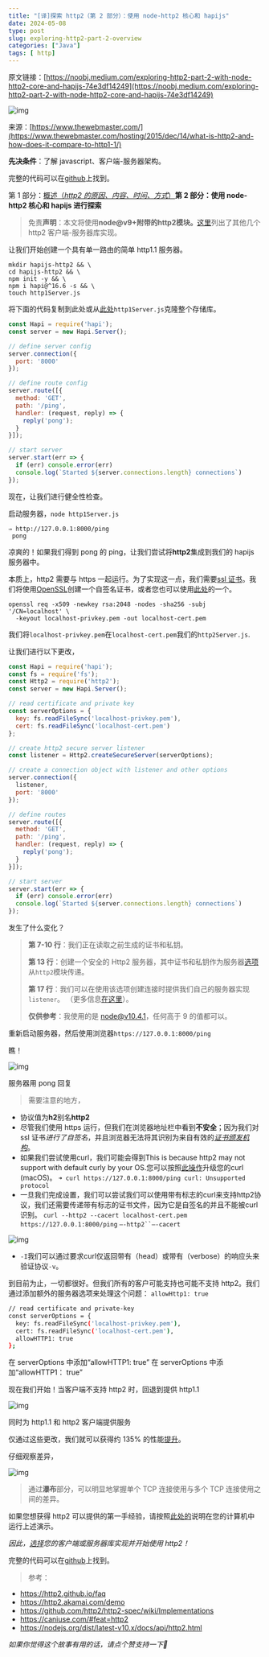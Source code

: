 ```yaml
---
title: "[译]探索 http2（第 2 部分）：使用 node-http2 核心和 hapijs"
date: 2024-05-08
type: post
slug: exploring-http2-part-2-overview
categories: ["Java"]
tags: [ http]
---
```




原文链接：[https://noobj.medium.com/exploring-http2-part-2-with-node-http2-core-and-hapijs-74e3df14249](https://noobj.medium.com/exploring-http2-part-2-with-node-http2-core-and-hapijs-74e3df14249)



![img](../../../static/images/exploring-http2-part-2-overview-01.webp)

来源：[https://www.thewebmaster.com/](https://www.thewebmaster.com/hosting/2015/dec/14/what-is-http2-and-how-does-it-compare-to-http1-1/)

**先决条件**：了解 javascript、客户端-服务器架构。

完整的代码可以在[github](https://github.com/noobg1/http1_vs_http2)上找到。

第 1 部分：[概述（*http2 的原因、内容、时间、方式*）](https://medium.com/@noobj/exploring-http2-part-1-overview-dc3e9b53968f)**第 2 部分：使用 node-http2 核心和 hapijs 进行探索**

> 免责**声明**：本文将使用**node@v9+**附带的**http2模块。**[这里](https://github.com/http2/http2-spec/wiki/Implementations)列出了其他几个 http2 客户端-服务器库实现。

让我们开始创建一个具有单一路由的简单 http1.1 服务器。

```
mkdir hapijs-http2 && \ 
cd hapijs-http2 && \ 
npm init -y && \ 
npm i hapi@^16.6 -s && \ 
touch http1Server.js
```

将下面的代码复制到此处或从[此处](https://github.com/noobg1/http1_vs_http2)`http1Server.js`克隆整个存储库。

```javascript
const Hapi = require('hapi');
const server = new Hapi.Server();

// define server config
server.connection({
  port: '8000'
});

// define route config
server.route([{
  method: 'GET',
  path: '/ping',
  handler: (request, reply) => {
    reply('pong');
  }
}]);

// start server
server.start(err => {
  if (err) console.error(err)
  console.log(`Started ${server.connections.length} connections`)
});
```

现在，让我们进行健全性检查。

启动服务器，`node http1Server.js`

```
⇒ http://127.0.0.1:8000/ping
 pong
```

凉爽的！如果我们得到 pong 的 ping，让我们尝试将**http2**集成到我们的 hapijs 服务器中。

本质上，http2 需要与 https 一起运行。为了实现这一点，我们需要[ssl 证书](https://www.globalsign.com/en/ssl-information-center/what-is-an-ssl-certificate/)。我们将使用[OpenSSL](https://www.openssl.org/)创建一个自签名证书，或者您也可以使用[此处](https://github.com/noobg1/http1_vs_http2/tree/master/config/secrets)的一个。

```
openssl req -x509 -newkey rsa:2048 -nodes -sha256 -subj '/CN=localhost' \ 
  -keyout localhost-privkey.pem -out localhost-cert.pem
```

我们将`localhost-privkey.pem`在`localhost-cert.pem`我们的`http2Server.js`.

让我们进行以下更改，

```javascript
const Hapi = require('hapi');
const fs = require('fs');
const Http2 = require('http2');
const server = new Hapi.Server();

// read certificate and private key
const serverOptions = {
  key: fs.readFileSync('localhost-privkey.pem'),
  cert: fs.readFileSync('localhost-cert.pem')
};

// create http2 secure server listener
const listener = Http2.createSecureServer(serverOptions);

// create a connection object with listener and other options
server.connection({
  listener,
  port: '8000'
});

// define routes
server.route([{
  method: 'GET',
  path: '/ping',
  handler: (request, reply) => {
    reply('pong');
  }
}]);

// start server
server.start(err => {
  if (err) console.error(err)
  console.log(`Started ${server.connections.length} connections`)
});
```

发生了什么变化？

> **第 7-10 行**：我们正在读取之前生成的证书和私钥。
>
> **第 13 行**：创建一个安全的 Http2 服务器，其中证书和私钥作为服务器[选项](https://nodejs.org/dist/latest-v10.x/docs/api/http2.html#http2_http2_createsecureserver_options_onrequesthandler)从`http2`模块传递。
>
> **第 17 行**：我们可以在使用该选项创建连接时提供我们自己的服务器实现`listener`。 （更多信息[在这里](https://github.com/hapijs/hapi/blob/master/API.md#serverconnectionoptions)）。
>
> **仅供参考**：我使用的是 node@v10.4.1，任何高于 9 的值都可以。

重新启动服务器，然后使用浏览器`https://127.0.0.1:8000/ping`

瞧！

![img](../../../static/images/exploring-http2-part-2-overview-02.webp)

服务器用 pong 回复

> 需要注意的地方，

- 协议值为**h2**别名**http2**
- 尽管我们使用 https 运行，但我们在浏览器地址栏中看到**不安全**；因为我们对ssl 证书*进行了自签名*，并且浏览器无法将其识别为来自有效的[*证书颁发机构*](https://www.globalsign.com/en/ssl-information-center/what-are-certification-authorities-trust-hierarchies/)。
- 如果我们尝试使用curl，我们可能会得到This is because http2 may not support with default curly by your OS.您可以按照[此操作](https://simonecarletti.com/blog/2016/01/http2-curl-macosx/)升级您的curl (macOS)。
  `➜ curl https://127.0.0.1:8000/ping curl: Unsupported protocol`
- 一旦我们完成设置，我们可以尝试我们可以使用带有标志的curl来支持http2协议，我们还需要传递带有标志的证书文件，因为它是自签名的并且不能被curl识别。
  `curl --http2 --cacert localhost-cert.pem https://127.0.0.1:8000/ping`
  `—-http2``—-cacert`

![img](../../../static/images/exploring-http2-part-2-overview-03.webp)

- `-I`我们可以通过要求curl仅返回带有（head）或带有（verbose）的响应头来验证协议`-v`。

到目前为止，一切都很好。但我们所有的客户可能支持也可能不支持 http2。我们通过添加额外的服务器选项来处理这个问题：
`allowHttp1: true`

```bash
// read certificate and private-key
const serverOptions = {
  key: fs.readFileSync('localhost-privkey.pem'),
  cert: fs.readFileSync('localhost-cert.pem'),
  allowHTTP1: true
};
```

在 serverOptions 中添加“allowHTTP1: true”
在 serverOptions 中添加“allowHTTP1： true”

现在我们开始！当客户端不支持 http2 时，回退到提供 http1.1

![img](../../../static/images/exploring-http2-part-2-overview-04.webp)

同时为 http1.1 和 http2 客户端提供服务

仅通过这些更改，我们就可以获得约 135% 的性能[提升](https://medium.com/the-node-js-collection/node-js-can-http-2-push-b491894e1bb1)。

仔细观察差异，

![img](../../../static/images/exploring-http2-part-2-overview-05.webp)

> 通过**瀑布**部分，可以明显地掌握单个 TCP 连接使用与多个 TCP 连接使用之间的差异。

如果您想获得 http2 可以提供的第一手经验，请按照[此处的](https://github.com/noobg1/http1_vs_http2)说明在您的计算机中运行上述演示。

*因此，*[*选择*](https://github.com/http2/http2-spec/wiki/Implementations)*您的客户端或服务器库实现并开始使用 http2！*

完整的代码可以在[github](https://github.com/noobg1/http1_vs_http2)上找到。

> 参考：

- https://http2.github.io/faq
- https://http2.akamai.com/demo
- https://github.com/http2/http2-spec/wiki/Implementations
- https://caniuse.com/#feat=http2
- https://nodejs.org/dist/latest-v10.x/docs/api/http2.html

*如果你觉得这个故事有用的话，请点个赞支持一下👏*

